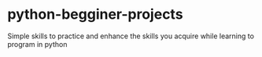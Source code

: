 # python-begginer-projects
Simple skills to practice and enhance the skills you acquire while learning to program in python
